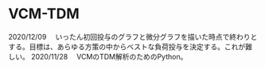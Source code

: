 # VCM-TDM
2020/12/09
　いったん初回投与のグラフと微分グラフを描いた時点で終わりとする。目標は、あらゆる方策の中からベストな負荷投与を決定する。これが難しい。
2020/11/28
　VCMのTDM解析のためのPython。
